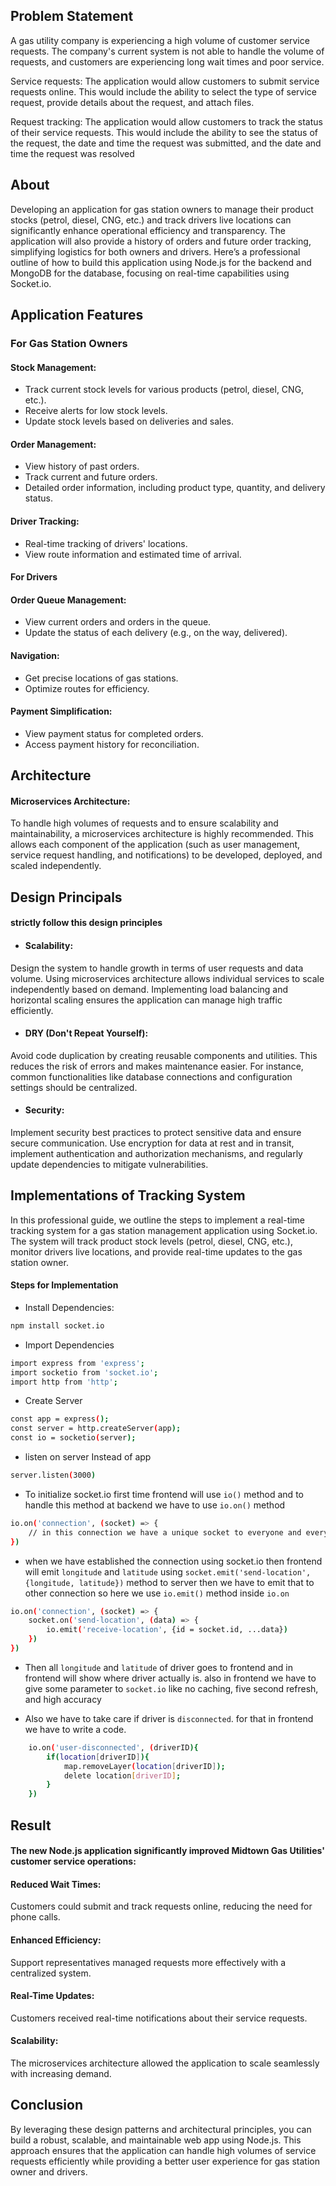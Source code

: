 ## Problem Statement

A gas utility company is experiencing a high volume of customer service requests. The
company's current system is not able to handle the volume of requests, and customers are
experiencing long wait times and poor service.

Service requests: The application would allow customers to submit service requests online.
This would include the ability to select the type of service request, provide details about the
request, and attach files.

Request tracking: The application would allow customers to track the status of their service
requests. This would include the ability to see the status of the request, the date and time
the request was submitted, and the date and time the request was resolved

## About

Developing an application for gas station owners to manage their product stocks (petrol, diesel, CNG, etc.) and track drivers live locations can significantly enhance operational efficiency and transparency. The application will also provide a history of orders and future order tracking, simplifying logistics for both owners and drivers. Here’s a professional outline of how to build this application using Node.js for the backend and MongoDB for the database, focusing on real-time capabilities using Socket.io.

## Application Features

### For Gas Station Owners

#### Stock Management:

- Track current stock levels for various products (petrol, diesel, CNG, etc.).
- Receive alerts for low stock levels.
- Update stock levels based on deliveries and sales.

#### Order Management:

- View history of past orders.
- Track current and future orders.
- Detailed order information, including product type, quantity, and delivery status.

#### Driver Tracking:

- Real-time tracking of drivers' locations.
- View route information and estimated time of arrival.

#### For Drivers

#### Order Queue Management:

- View current orders and orders in the queue.
- Update the status of each delivery (e.g., on the way, delivered).

#### Navigation:

- Get precise locations of gas stations.
- Optimize routes for efficiency.

#### Payment Simplification:

- View payment status for completed orders.
- Access payment history for reconciliation.

## Architecture

#### Microservices Architecture:

To handle high volumes of requests and to ensure scalability and maintainability, a microservices architecture is highly recommended. This allows each component of the application (such as user management, service request handling, and notifications) to be developed, deployed, and scaled independently.

## Design Principals

#### strictly follow this design principles

- #### Scalability:

Design the system to handle growth in terms of user requests and data volume. Using microservices architecture allows individual services to scale independently based on demand. Implementing load balancing and horizontal scaling ensures the application can manage high traffic efficiently.

- #### DRY (Don't Repeat Yourself):

Avoid code duplication by creating reusable components and utilities. This reduces the risk of errors and makes maintenance easier. For instance, common functionalities like database connections and configuration settings should be centralized.

- #### Security:

Implement security best practices to protect sensitive data and ensure secure communication. Use encryption for data at rest and in transit, implement authentication and authorization mechanisms, and regularly update dependencies to mitigate vulnerabilities.

## Implementations of Tracking System

In this professional guide, we outline the steps to implement a real-time tracking system for a gas station management application using Socket.io. The system will track product stock levels (petrol, diesel, CNG, etc.), monitor drivers live locations, and provide real-time updates to the gas station owner.

#### Steps for Implementation

- Install Dependencies:

```bash
npm install socket.io
```

- Import Dependencies

```bash
import express from 'express';
import socketio from 'socket.io';
import http from 'http';
```

- Create Server

```bash
const app = express();
const server = http.createServer(app);
const io = socketio(server);
```

- listen on server Instead of app

```bash
server.listen(3000)
```

- To initialize socket.io first time frontend will use `io()` method and to handle this method at backend we have to use `io.on()` method

```bash
io.on('connection', (socket) => {
    // in this connection we have a unique socket to everyone and everyone has unique id
})
```

- when we have established the connection using socket.io then frontend will emit `longitude` and `latitude` using `socket.emit('send-location', {longitude, latitude})` method to server then we have to emit that to other connection so here we use `io.emit()` method inside `io.on`

```bash
io.on('connection', (socket) => {
    socket.on('send-location', (data) => {
        io.emit('receive-location', {id = socket.id, ...data})
    })
})
```

- Then all `longitude` and `latitude` of driver goes to frontend and in frontend will show where driver actually is. also in frontend we have to give some parameter to `socket.io` like no caching, five second refresh, and high accuracy

- Also we have to take care if driver is `disconnected`. for that in frontend we have to write a code.

```bash
    io.on('user-disconnected', (driverID){
        if(location[driverID]){
            map.removeLayer(location[driverID]);
            delete location[driverID];
        }
    })
```

## Result

#### The new Node.js application significantly improved Midtown Gas Utilities' customer service operations:

#### Reduced Wait Times:

Customers could submit and track requests online, reducing the need for phone calls.

#### Enhanced Efficiency:

Support representatives managed requests more effectively with a centralized system.

#### Real-Time Updates:

Customers received real-time notifications about their service requests.

#### Scalability:

The microservices architecture allowed the application to scale seamlessly with increasing demand.

## Conclusion

By leveraging these design patterns and architectural principles, you can build a robust, scalable, and maintainable web app using Node.js. This approach ensures that the application can handle high volumes of service requests efficiently while providing a better user experience for gas station owner and drivers.
